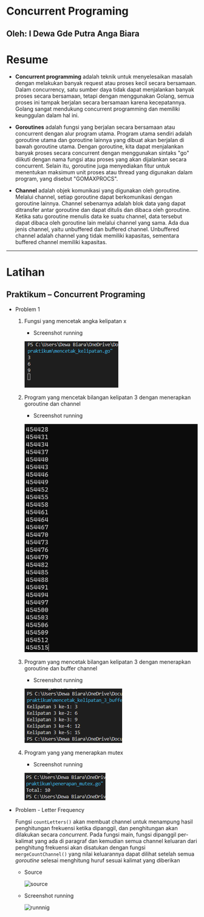 # **Concurrent Programing**
## Oleh: I Dewa Gde Putra Anga Biara

# Resume

* **Concurrent programming** adalah teknik untuk menyelesaikan masalah dengan melakukan banyak request atau proses kecil secara bersamaan. Dalam concurrency, satu sumber daya tidak dapat menjalankan banyak proses secara bersamaan, tetapi dengan menggunakan Golang, semua proses ini tampak berjalan secara bersamaan karena kecepatannya. Golang sangat mendukung concurrent programming dan memiliki keunggulan dalam hal ini.

* **Goroutines** adalah fungsi yang berjalan secara bersamaan atau concurrent dengan alur program utama. Program utama sendiri adalah goroutine utama dan goroutine lainnya yang dibuat akan berjalan di bawah goroutine utama. Dengan goroutine, kita dapat menjalankan banyak proses secara concurrent dengan menggunakan sintaks "go" diikuti dengan nama fungsi atau proses yang akan dijalankan secara concurrent. Selain itu, goroutine juga menyediakan fitur untuk menentukan maksimum unit proses atau thread yang digunakan dalam program, yang disebut "GOMAXPROCS".

* **Channel** adalah objek komunikasi yang digunakan oleh goroutine. Melalui channel, setiap goroutine dapat berkomunikasi dengan goroutine lainnya. Channel sebenarnya adalah blok data yang dapat ditransfer antar goroutine dan dapat ditulis dan dibaca oleh goroutine. Ketika satu goroutine menulis data ke suatu channel, data tersebut dapat dibaca oleh goroutine lain melalui channel yang sama. Ada dua jenis channel, yaitu unbuffered dan buffered channel. Unbuffered channel adalah channel yang tidak memiliki kapasitas, sementara buffered channel memiliki kapasitas.

 ---

# Latihan

## Praktikum – Concurrent Programing

- Problem 1

    1. Fungsi yang mencetak angka kelipatan x

        - Screenshot running
        
        ![runnnig](./screenshots/Tugas%201_mencetak%20kelipatan.png)

    2. Program yang mencetak bilangan kelipatan 3 dengan menerapkan goroutine dan channel

        - Screenshot running
        
        ![runnnig](./screenshots/Tugas%201_mencetak%20kelipatan%203.png)

    3. Program yang mencetak bilangan kelipatan 3 dengan menerapkan goroutine dan buffer channel

        - Screenshot running
        
        ![runnnig](./screenshots/Tugas%201_mencetak%20kelipatan%203%20dengan%20buffer.png)

    4. Program yang yang menerapkan mutex

        - Screenshot running
        
        ![runnnig](./screenshots/Tugas%201_penerapan%20mutex.png)

- Problem - Letter Frequency

  Fungsi `countLetters()` akan membuat channel untuk menampung hasil penghitungan frekuensi ketika dipanggil, dan penghitungan akan dilakukan secara _concurrent_. Pada fungsi main, fungsi dipanggil per-kalimat yang ada di paragraf dan kemudian semua channel keluaran dari penghitung frekuensi akan disatukan dengan fungsi `mergeCountChannel()` yang nilai keluarannya dapat dilihat setelah semua _goroutine_ selesai menghitung huruf sesuai kalimat yang diberikan

  - Source
        
      ![source](/11_Concurrent%20Programing/screenshots/source.png)

  - Screenshot running
    
      ![runnnig](/11_Concurrent%20Programing/screenshots/running.png)